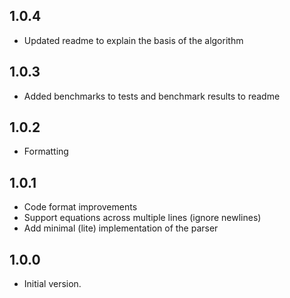 ## 1.0.4

- Updated readme to explain the basis of the algorithm

## 1.0.3

- Added benchmarks to tests and benchmark results to readme

## 1.0.2

- Formatting

## 1.0.1

- Code format improvements
- Support equations across multiple lines (ignore newlines)
- Add minimal (lite) implementation of the parser

## 1.0.0

- Initial version.
